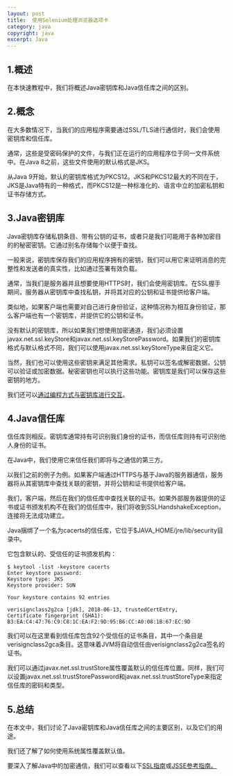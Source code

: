 ```yaml
---
layout: post
title:  使用Selenium处理浏览器选项卡
category: java
copyright: java
excerpt: Java
---
```


## 1.概述

在本快速教程中，我们将概述Java密钥库和Java信任库之间的区别。

## 2.概念

在大多数情况下，当我们的应用程序需要通过SSL/TLS进行通信时，我们会使用密钥库和信任库。

通常，这些是受密码保护的文件，与我们正在运行的应用程序位于同一文件系统中。在Java 8之前，这些文件使用的默认格式是JKS。

从Java 9开始，默认的密钥库格式为PKCS12。JKS和PKCS12最大的不同在于，JKS是Java特有的一种格式，而PKCS12是一种标准化的、语言中立的加密私钥和证书存储方式。

## 3.Java密钥库

Java密钥库存储私钥条目、带有公钥的证书，或者只是我们可能用于各种加密目的的秘密密钥。它通过别名存储每个以便于查找。

一般来说，密钥库保存我们的应用程序拥有的密钥，我们可以用它来证明消息的完整性和发送者的真实性，比如通过签署有效负载。

通常，当我们是服务器并且想要使用HTTPS时，我们会使用密钥库。在SSL握手期间，服务器从密钥库中查找私钥，并将其对应的公钥和证书提供给客户端。

类似地，如果客户端也需要对自己进行身份验证，这种情况称为相互身份验证，那么客户端也有一个密钥库，并提供它的公钥和证书。

没有默认的密钥库，所以如果我们想使用加密通道，我们必须设置javax.net.ssl.keyStore和javax.net.ssl.keyStorePassword。如果我们的密钥库格式与默认格式不同，我们可以使用javax.net.ssl.keyStoreType来自定义它。

当然，我们也可以使用这些密钥来满足其他需求。私钥可以签名或解密数据，公钥可以验证或加密数据。秘密密钥也可以执行这些功能。密钥库是我们可以保存这些密钥的地方。

我们还可以[通过编程方式与密钥库进行交互](https://www.baeldung.com/java-keystore)。

## 4.Java信任库

信任库则相反。密钥库通常持有可识别我们身份的证书，而信任库则持有可识别他人身份的证书。

在Java中，我们使用它来信任我们即将与之通信的第三方。

以我们之前的例子为例。如果客户端通过HTTPS与基于Java的服务器通信，服务器将从其密钥库中查找关联的密钥，并将公钥和证书提供给客户端。

我们，客户端，然后在我们的信任库中查找关联的证书。如果外部服务器提供的证书或证书颁发机构不在我们的信任库中，我们将收到SSLHandshakeException，连接将无法成功建立。

Java捆绑了一个名为cacerts的信任库，它位于$JAVA_HOME/jre/lib/security目录中。

它包含默认的、受信任的证书颁发机构：

```plaintext
$ keytool -list -keystore cacerts
Enter keystore password:
Keystore type: JKS
Keystore provider: SUN

Your keystore contains 92 entries

verisignclass2g2ca [jdk], 2018-06-13, trustedCertEntry,
Certificate fingerprint (SHA1): B3:EA:C4:47:76:C9:C8:1C:EA:F2:9D:95:B6:CC:A0:08:1B:67:EC:9D
```

我们可以在这里看到信任库包含92个受信任的证书条目，其中一个条目是verisignclass2gca条目。这意味着JVM将自动信任由verisignclass2g2ca签名的证书。

我们可以通过javax.net.ssl.trustStore属性覆盖默认的信任库位置。同样，我们可以设置javax.net.ssl.trustStorePassword和javax.net.ssl.trustStoreType来指定信任库的密码和类型。

## 5.总结

在本文中，我们讨论了Java密钥库和Java信任库之间的主要区别，以及它们的用途。

我们还了解了如何使用系统属性覆盖默认值。

要深入了解Java中的加密通信，我们可以查看以下[SSL指南](https://www.baeldung.com/java-ssl)或[JSSE参考指南。](https://docs.oracle.com/en/java/javase/11/security/java-secure-socket-extension-jsse-reference-guide.html)
